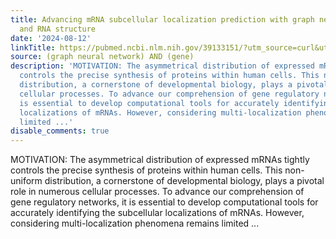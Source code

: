 ```yaml
---
title: Advancing mRNA subcellular localization prediction with graph neural network
  and RNA structure
date: '2024-08-12'
linkTitle: https://pubmed.ncbi.nlm.nih.gov/39133151/?utm_source=curl&utm_medium=rss&utm_campaign=pubmed-2&utm_content=1x5bM_TNL8gjogAcnslpo2s2PbDe-61JVM2h9yowOYSiZ7Dkrt&fc=20220919211934&ff=20240812182916&v=2.18.0.post9+e462414
source: (graph neural network) AND (gene)
description: 'MOTIVATION: The asymmetrical distribution of expressed mRNAs tightly
  controls the precise synthesis of proteins within human cells. This non-uniform
  distribution, a cornerstone of developmental biology, plays a pivotal role in numerous
  cellular processes. To advance our comprehension of gene regulatory networks, it
  is essential to develop computational tools for accurately identifying the subcellular
  localizations of mRNAs. However, considering multi-localization phenomena remains
  limited ...'
disable_comments: true
---
```

MOTIVATION: The asymmetrical distribution of expressed mRNAs tightly controls the precise synthesis of proteins within human cells. This non-uniform distribution, a cornerstone of developmental biology, plays a pivotal role in numerous cellular processes. To advance our comprehension of gene regulatory networks, it is essential to develop computational tools for accurately identifying the subcellular localizations of mRNAs. However, considering multi-localization phenomena remains limited ...